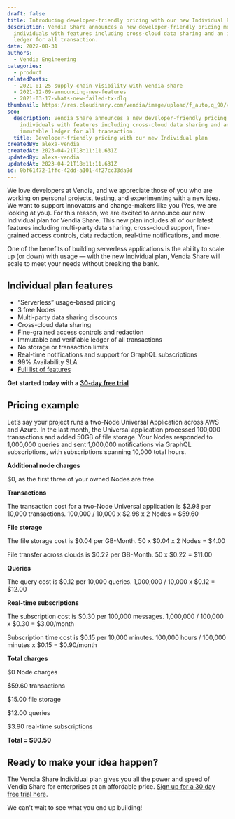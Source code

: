 ```yaml
---
draft: false
title: Introducing developer-friendly pricing with our new Individual Plan
description: Vendia Share announces a new developer-friendly pricing model for
  individuals with features including cross-cloud data sharing and an immutable
  ledger for all transaction.
date: 2022-08-31
authors:
  - Vendia Engineering
categories:
  - product
relatedPosts:
  - 2021-01-25-supply-chain-visibility-with-vendia-share
  - 2021-12-09-announcing-new-features
  - 2021-03-17-whats-new-failed-tx-dlq
thumbnail: https://res.cloudinary.com/vendia/image/upload/f_auto,q_90/v1681748749/Website/Iso/Vendia_rocket_irjsaw.png
seo:
  description: Vendia Share announces a new developer-friendly pricing model for
    individuals with features including cross-cloud data sharing and an
    immutable ledger for all transaction.
  title: Developer-friendly pricing with our new Individual plan
createdBy: alexa-vendia
createdAt: 2023-04-21T18:11:11.631Z
updatedBy: alexa-vendia
updatedAt: 2023-04-21T18:11:11.631Z
id: 0bf61472-1ffc-42dd-a101-4f27cc33da9d
---
```


We love developers at Vendia, and we appreciate those of you who are working on personal projects, testing, and experimenting with a new idea. We want to support innovators and change-makers like you (Yes, we are looking at you). For this reason, we are excited to announce our new Individual plan for Vendia Share. This new plan includes all of our latest features including multi-party data sharing, cross-cloud support, fine-grained access controls, data redaction, real-time notifications, and more.

One of the benefits of building serverless applications is the ability to scale up (or down) with usage — with the new Individual plan, Vendia Share will scale to meet your needs without breaking the bank.

## Individual plan features

- “Serverless” usage-based pricing
- 3 free Nodes
- Multi-party data sharing discounts
- Cross-cloud data sharing
- Fine-grained access controls and redaction
- Immutable and verifiable ledger of all transactions
- No storage or transaction limits
- Real-time notifications and support for GraphQL subscriptions
- 99% Availability SLA
- [Full list of features](https://vendia.com/pricing/individual)

**Get started today with a [30-day free trial](https://vendia.com/pricing/individual)**

## Pricing example

Let’s say your project runs a two-Node Universal Application across AWS and Azure. In the last month, the Universal application processed 100,000 transactions and added 50GB of file storage. Your Nodes responded to 1,000,000 queries and sent 1,000,000 notifications via GraphQL subscriptions, with subscriptions spanning 10,000 total hours.

**Additional node charges**

$0, as the first three of your owned Nodes are free.

**Transactions**

The transaction cost for a two-Node Universal application is $2.98 per 10,000 transactions. 100,000 / 10,000 x $2.98 x 2 Nodes = $59.60

**File storage**

The file storage cost is $0.04 per GB-Month. 50 x $0.04 x 2 Nodes = $4.00

File transfer across clouds is $0.22 per GB-Month. 50 x $0.22 = $11.00

**Queries**

The query cost is $0.12 per 10,000 queries. 1,000,000 / 10,000 x $0.12 = $12.00

**Real-time subscriptions**

The subscription cost is $0.30 per 100,000 messages. 1,000,000 / 100,000 x $0.30 = $3.00/month

Subscription time cost is $0.15 per 10,000 minutes. 100,000 hours / 100,000 minutes x $0.15 = $0.90/month

**Total charges**

$0 Node charges

$59.60 transactions

$15.00 file storage

$12.00 queries

$3.90 real-time subscriptions

**Total = $90.50**

## Ready to make your idea happen?

The Vendia Share Individual plan gives you all the power and speed of Vendia Share for enterprises at an affordable price. [Sign up for a 30 day free trial here](https://vendia.com/pricing/individual).

We can't wait to see what you end up building!